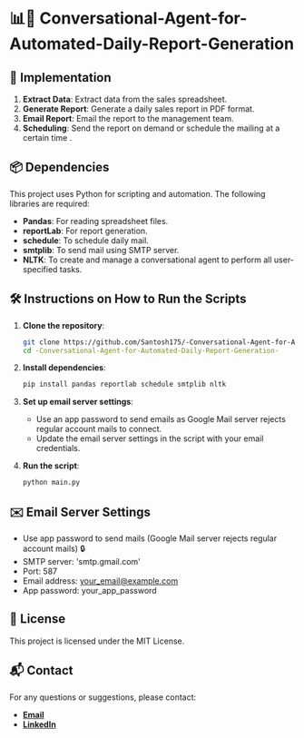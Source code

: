 
# 📊📧 Conversational-Agent-for-Automated-Daily-Report-Generation

## 🚀 Implementation

1. **Extract Data**: Extract data from the sales spreadsheet.
2. **Generate Report**: Generate a daily sales report in PDF format.
3. **Email Report**: Email the report to the management team.
4. **Scheduling**: Send the report on demand or schedule the mailing at a certain time .

## 📦 Dependencies

This project uses Python for scripting and automation. The following libraries are required:

- **Pandas**: For reading spreadsheet files.
- **reportLab**: For report generation.
- **schedule**: To schedule daily mail.
- **smtplib**: To send mail using SMTP server.
- **NLTK**: To create and manage a conversational agent to perform all user-specified tasks.

## 🛠️ Instructions on How to Run the Scripts

1. **Clone the repository**:
    ```bash
    git clone https://github.com/Santosh175/-Conversational-Agent-for-Automated-Daily-Report-Generation-.git
    cd -Conversational-Agent-for-Automated-Daily-Report-Generation-
    ```

2. **Install dependencies**:
    ```bash
    pip install pandas reportlab schedule smtplib nltk
    ```

3. **Set up email server settings**:
    - Use an app password to send emails as Google Mail server rejects regular account mails to connect.
    - Update the email server settings in the script with your email credentials.

4. **Run the script**:
    ```bash
    python main.py
    ```

## ✉️ Email Server Settings

- Use app password to send mails (Google Mail server rejects regular account mails) 🔒
- SMTP server: 'smtp.gmail.com'
- Port: 587
- Email address: [your_email@example.com](mailto:your_email@example.com)
- App password: your_app_password

  
## 📜 License

This project is licensed under the MIT License. 

## 📬 Contact

For any questions or suggestions, please contact:

- [ **Email**](mailto:santoshkumarnawd@gmail.com)
- [**LinkedIn**](https://www.linkedin.com/in/santoshai/)
